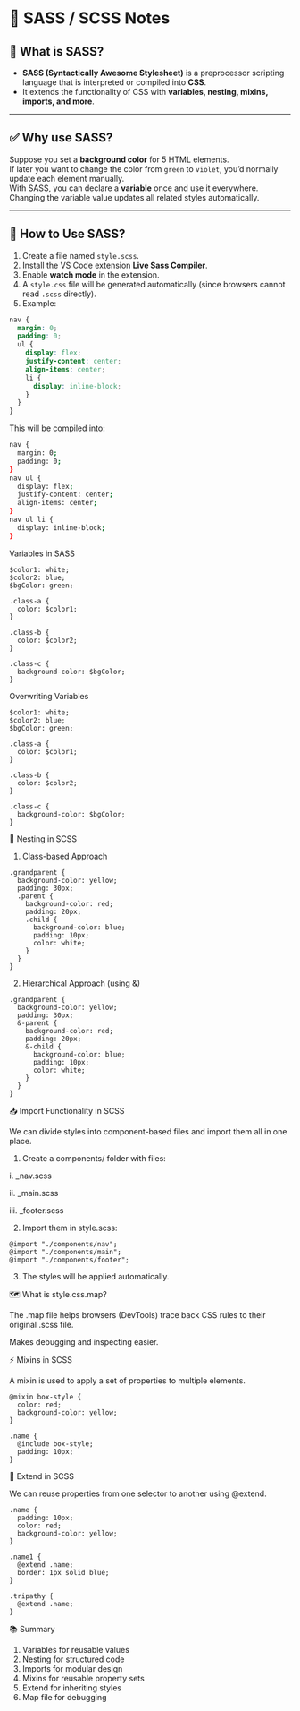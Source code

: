# 🎨 SASS / SCSS Notes  

## 📌 What is SASS?  
- **SASS (Syntactically Awesome Stylesheet)** is a preprocessor scripting language that is interpreted or compiled into **CSS**.  
- It extends the functionality of CSS with **variables, nesting, mixins, imports, and more**.  

---

## ✅ Why use SASS?  
Suppose you set a **background color** for 5 HTML elements.  
If later you want to change the color from `green` to `violet`, you’d normally update each element manually.  
With SASS, you can declare a **variable** once and use it everywhere.  
Changing the variable value updates all related styles automatically.  

---

## 🚀 How to Use SASS?  
1. Create a file named `style.scss`.  
2. Install the VS Code extension **Live Sass Compiler**.  
3. Enable **watch mode** in the extension.  
4. A `style.css` file will be generated automatically (since browsers cannot read `.scss` directly).  
5. Example:  

```scss
nav {
  margin: 0;
  padding: 0;
  ul {
    display: flex;
    justify-content: center;
    align-items: center;
    li {
      display: inline-block;
    }
  }
}
```
This will be compiled into:
```bash
nav {
  margin: 0;
  padding: 0;
}
nav ul {
  display: flex;
  justify-content: center;
  align-items: center;
}
nav ul li {
  display: inline-block;
}
```
Variables in SASS
```
$color1: white;
$color2: blue;
$bgColor: green;

.class-a {
  color: $color1;
}

.class-b {
  color: $color2;
}

.class-c {
  background-color: $bgColor;
}
```
Overwriting Variables

```
$color1: white;
$color2: blue;
$bgColor: green;

.class-a {
  color: $color1;
}

.class-b {
  color: $color2;
}

.class-c {
  background-color: $bgColor;
}
```

🧩 Nesting in SCSS
1. Class-based Approach
```
.grandparent {
  background-color: yellow;
  padding: 30px;
  .parent {
    background-color: red;
    padding: 20px;
    .child {
      background-color: blue;
      padding: 10px;
      color: white;
    }
  }
}
```
2. Hierarchical Approach (using &)
```
.grandparent {
  background-color: yellow;
  padding: 30px;
  &-parent {
    background-color: red;
    padding: 20px;
    &-child {
      background-color: blue;
      padding: 10px;
      color: white;
    }
  }
}
```
📥 Import Functionality in SCSS

We can divide styles into component-based files and import them all in one place.

1. Create a components/ folder with files:

i. _nav.scss

ii. _main.scss

iii. _footer.scss

2. Import them in style.scss:
```
@import "./components/nav";
@import "./components/main";
@import "./components/footer";
```
3. The styles will be applied automatically.

🗺️ What is style.css.map?

The .map file helps browsers (DevTools) trace back CSS rules to their original .scss file.

Makes debugging and inspecting easier.

⚡ Mixins in SCSS

A mixin is used to apply a set of properties to multiple elements.
```
@mixin box-style {
  color: red;
  background-color: yellow;
}

.name {
  @include box-style;
  padding: 10px;
}
```

🔄 Extend in SCSS

We can reuse properties from one selector to another using @extend.
```
.name {
  padding: 10px;
  color: red;
  background-color: yellow;
}

.name1 {
  @extend .name;
  border: 1px solid blue;
}

.tripathy {
  @extend .name;
}
```
📚 Summary

1. Variables for reusable values
2. Nesting for structured code
3. Imports for modular design
4. Mixins for reusable property sets
5. Extend for inheriting styles
6. Map file for debugging